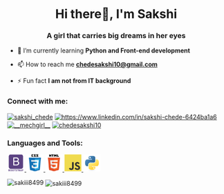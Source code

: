 <h1 align="center">Hi there👋, I'm Sakshi</h1>
<h3 align="center">A girl that carries big dreams in her eyes</h3>

- 🌱 I’m currently learning **Python and Front-end development**

- 📫 How to reach me **chedesakshi10@gmail.com**

- ⚡ Fun fact **I am not from IT background**

<h3 align="left">Connect with me:</h3>
<p align="left">
<a href="https://twitter.com/sakshi_chede" target="blank"><img align="center" src="https://raw.githubusercontent.com/rahuldkjain/github-profile-readme-generator/master/src/images/icons/Social/twitter.svg" alt="sakshi_chede" height="30" width="40" /></a>
<a href="https://linkedin.com/in/https://www.linkedin.com/in/sakshi-chede-6424ba1a6" target="blank"><img align="center" src="https://raw.githubusercontent.com/rahuldkjain/github-profile-readme-generator/master/src/images/icons/Social/linked-in-alt.svg" alt="https://www.linkedin.com/in/sakshi-chede-6424ba1a6" height="30" width="40" /></a>
<a href="https://instagram.com/__mechgirl__" target="blank"><img align="center" src="https://raw.githubusercontent.com/rahuldkjain/github-profile-readme-generator/master/src/images/icons/Social/instagram.svg" alt="__mechgirl__" height="30" width="40" /></a>
<a href="https://www.hackerrank.com/chedesakshi10" target="blank"><img align="center" src="https://raw.githubusercontent.com/rahuldkjain/github-profile-readme-generator/master/src/images/icons/Social/hackerrank.svg" alt="chedesakshi10" height="30" width="40" /></a>
</p>

<h3 align="left">Languages and Tools:</h3>
<p align="left"> <a href="https://getbootstrap.com" target="_blank"> <img src="https://raw.githubusercontent.com/devicons/devicon/master/icons/bootstrap/bootstrap-plain-wordmark.svg" alt="bootstrap" width="40" height="40"/> </a> <a href="https://www.w3schools.com/css/" target="_blank"> <img src="https://raw.githubusercontent.com/devicons/devicon/master/icons/css3/css3-original-wordmark.svg" alt="css3" width="40" height="40"/> </a> <a href="https://www.w3.org/html/" target="_blank"> <img src="https://raw.githubusercontent.com/devicons/devicon/master/icons/html5/html5-original-wordmark.svg" alt="html5" width="40" height="40"/> </a> <a href="https://developer.mozilla.org/en-US/docs/Web/JavaScript" target="_blank"> <img src="https://raw.githubusercontent.com/devicons/devicon/master/icons/javascript/javascript-original.svg" alt="javascript" width="40" height="40"/> </a> <a href="https://www.python.org" target="_blank"> <img src="https://raw.githubusercontent.com/devicons/devicon/master/icons/python/python-original.svg" alt="python" width="40" height="40"/> </a> </p>

<p><img align="left" src="https://github-readme-stats.vercel.app/api/top-langs?username=sakiii8499&show_icons=true&locale=en&layout=compact" alt="sakiii8499" /></p>

<p>&nbsp;<img align="center" src="https://github-readme-stats.vercel.app/api?username=sakiii8499&show_icons=true&locale=en" alt="sakiii8499" /></p>

